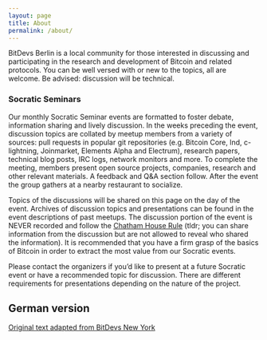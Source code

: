 ```yaml
---
layout: page
title: About
permalink: /about/
---
```


BitDevs Berlin is a local community for those interested in discussing and participating in the research and development of Bitcoin
and related protocols. You can be well versed with or new to the topics, all are welcome. Be advised: discussion will be technical.

### Socratic Seminars
Our monthly Socratic Seminar events are formatted to foster debate, information sharing and lively discussion. In the weeks
preceding the event, discussion topics are collated by meetup members from a variety of sources: pull requests in popular git
repositories (e.g. Bitcoin Core, lnd, c-lightning, Joinmarket, Elements Alpha and Electrum), research papers, technical blog
posts, IRC logs, network monitors and more. To complete the meeting, members present open source projects, companies, research
and other relevant materials. A feedback and Q&A section follow. After the event the group gathers at a nearby restaurant to socialize.

Topics of the discussions will be shared on this page on the day of the event. Archives of discussion topics and presentations
can be found in the event descriptions of past meetups. The discussion portion of the event is NEVER recorded and follow
the [Chatham House Rule](https://en.wikipedia.org/wiki/Chatham_House_Rule) (tldr; you can share information from the discussion
but are not allowed to reveal who shared the information). It is recommended
that you have a firm grasp of the basics of Bitcoin in order to extract the most value from our Socratic events.

Please contact the organizers if you’d like to present at a future Socratic event or have a recommended topic for discussion.
There are different requirements for presentations depending on the nature of the project.

## German version

[Original text adapted from BitDevs New York](https://bitdevs.org/about)
